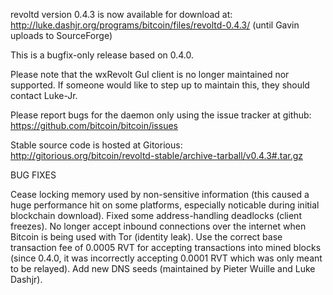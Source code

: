 revoltd version 0.4.3 is now available for download at:
http://luke.dashjr.org/programs/bitcoin/files/revoltd-0.4.3/ (until Gavin uploads to SourceForge)

This is a bugfix-only release based on 0.4.0.

Please note that the wxRevolt GuI client is no longer maintained nor supported. If someone would like to step up to maintain this, they should contact Luke-Jr.

Please report bugs for the daemon only using the issue tracker at github:
https://github.com/bitcoin/bitcoin/issues

Stable source code is hosted at Gitorious:
http://gitorious.org/bitcoin/revoltd-stable/archive-tarball/v0.4.3#.tar.gz

BUG FIXES

Cease locking memory used by non-sensitive information (this caused a huge performance hit on some platforms, especially noticable during initial blockchain download).
Fixed some address-handling deadlocks (client freezes).
No longer accept inbound connections over the internet when Bitcoin is being used with Tor (identity leak).
Use the correct base transaction fee of 0.0005 RVT for accepting transactions into mined blocks (since 0.4.0, it was incorrectly accepting 0.0001 RVT which was only meant to be relayed).
Add new DNS seeds (maintained by Pieter Wuille and Luke Dashjr).

